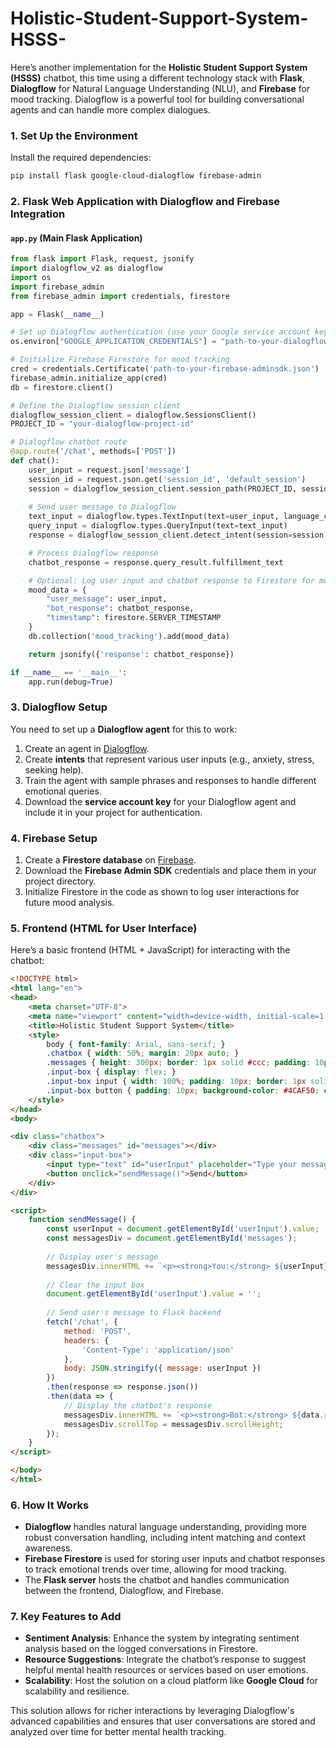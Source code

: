 # Holistic-Student-Support-System-HSSS-
Here’s another implementation for the **Holistic Student Support System (HSSS)** chatbot, this time using a different technology stack with **Flask**, **Dialogflow** for Natural Language Understanding (NLU), and **Firebase** for mood tracking. Dialogflow is a powerful tool for building conversational agents and can handle more complex dialogues.

### 1. **Set Up the Environment**

Install the required dependencies:
```bash
pip install flask google-cloud-dialogflow firebase-admin
```

### 2. **Flask Web Application with Dialogflow and Firebase Integration**

#### `app.py` (Main Flask Application)

```python
from flask import Flask, request, jsonify
import dialogflow_v2 as dialogflow
import os
import firebase_admin
from firebase_admin import credentials, firestore

app = Flask(__name__)

# Set up Dialogflow authentication (use your Google service account key)
os.environ["GOOGLE_APPLICATION_CREDENTIALS"] = "path-to-your-dialogflow-service-account-key.json"

# Initialize Firebase Firestore for mood tracking
cred = credentials.Certificate('path-to-your-firebase-adminsdk.json')
firebase_admin.initialize_app(cred)
db = firestore.client()

# Define the Dialogflow session client
dialogflow_session_client = dialogflow.SessionsClient()
PROJECT_ID = "your-dialogflow-project-id"

# Dialogflow chatbot route
@app.route('/chat', methods=['POST'])
def chat():
    user_input = request.json['message']
    session_id = request.json.get('session_id', 'default_session')
    session = dialogflow_session_client.session_path(PROJECT_ID, session_id)
    
    # Send user message to Dialogflow
    text_input = dialogflow.types.TextInput(text=user_input, language_code="en")
    query_input = dialogflow.types.QueryInput(text=text_input)
    response = dialogflow_session_client.detect_intent(session=session, query_input=query_input)

    # Process Dialogflow response
    chatbot_response = response.query_result.fulfillment_text

    # Optional: Log user input and chatbot response to Firestore for mood tracking
    mood_data = {
        "user_message": user_input,
        "bot_response": chatbot_response,
        "timestamp": firestore.SERVER_TIMESTAMP
    }
    db.collection('mood_tracking').add(mood_data)

    return jsonify({'response': chatbot_response})

if __name__ == '__main__':
    app.run(debug=True)
```

### 3. **Dialogflow Setup**
You need to set up a **Dialogflow agent** for this to work:
1. Create an agent in [Dialogflow](https://dialogflow.cloud.google.com/).
2. Create **intents** that represent various user inputs (e.g., anxiety, stress, seeking help).
3. Train the agent with sample phrases and responses to handle different emotional queries.
4. Download the **service account key** for your Dialogflow agent and include it in your project for authentication.

### 4. **Firebase Setup**
1. Create a **Firestore database** on [Firebase](https://firebase.google.com/).
2. Download the **Firebase Admin SDK** credentials and place them in your project directory.
3. Initialize Firestore in the code as shown to log user interactions for future mood analysis.

### 5. **Frontend (HTML for User Interface)**

Here’s a basic frontend (HTML + JavaScript) for interacting with the chatbot:

```html
<!DOCTYPE html>
<html lang="en">
<head>
    <meta charset="UTF-8">
    <meta name="viewport" content="width=device-width, initial-scale=1.0">
    <title>Holistic Student Support System</title>
    <style>
        body { font-family: Arial, sans-serif; }
        .chatbox { width: 50%; margin: 20px auto; }
        .messages { height: 300px; border: 1px solid #ccc; padding: 10px; overflow-y: scroll; }
        .input-box { display: flex; }
        .input-box input { width: 100%; padding: 10px; border: 1px solid #ccc; }
        .input-box button { padding: 10px; background-color: #4CAF50; color: white; border: none; cursor: pointer; }
    </style>
</head>
<body>

<div class="chatbox">
    <div class="messages" id="messages"></div>
    <div class="input-box">
        <input type="text" id="userInput" placeholder="Type your message here..." />
        <button onclick="sendMessage()">Send</button>
    </div>
</div>

<script>
    function sendMessage() {
        const userInput = document.getElementById('userInput').value;
        const messagesDiv = document.getElementById('messages');
        
        // Display user's message
        messagesDiv.innerHTML += `<p><strong>You:</strong> ${userInput}</p>`;
        
        // Clear the input box
        document.getElementById('userInput').value = '';
        
        // Send user's message to Flask backend
        fetch('/chat', {
            method: 'POST',
            headers: {
                'Content-Type': 'application/json'
            },
            body: JSON.stringify({ message: userInput })
        })
        .then(response => response.json())
        .then(data => {
            // Display the chatbot's response
            messagesDiv.innerHTML += `<p><strong>Bot:</strong> ${data.response}</p>`;
            messagesDiv.scrollTop = messagesDiv.scrollHeight;
        });
    }
</script>

</body>
</html>
```

### 6. **How It Works**
- **Dialogflow** handles natural language understanding, providing more robust conversation handling, including intent matching and context awareness.
- **Firebase Firestore** is used for storing user inputs and chatbot responses to track emotional trends over time, allowing for mood tracking.
- The **Flask server** hosts the chatbot and handles communication between the frontend, Dialogflow, and Firebase.

### 7. **Key Features to Add**
- **Sentiment Analysis**: Enhance the system by integrating sentiment analysis based on the logged conversations in Firestore.
- **Resource Suggestions**: Integrate the chatbot’s response to suggest helpful mental health resources or services based on user emotions.
- **Scalability**: Host the solution on a cloud platform like **Google Cloud** for scalability and resilience.

This solution allows for richer interactions by leveraging Dialogflow's advanced capabilities and ensures that user conversations are stored and analyzed over time for better mental health tracking.
